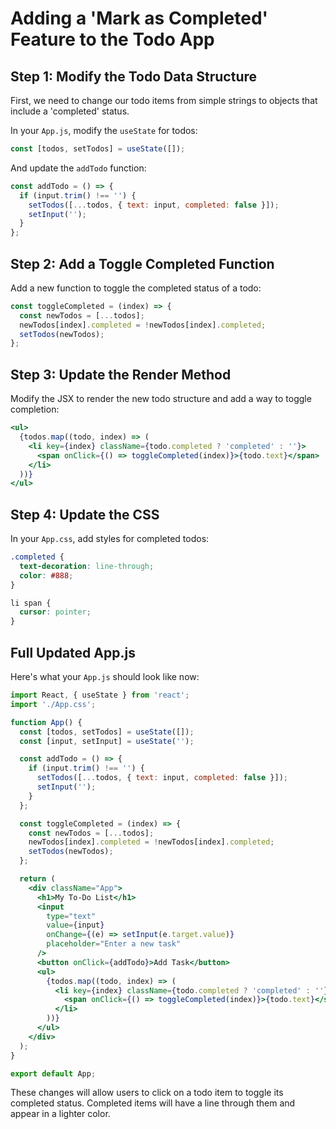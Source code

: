 # Adding a 'Mark as Completed' Feature to the Todo App

## Step 1: Modify the Todo Data Structure

First, we need to change our todo items from simple strings to objects that include a 'completed' status.

In your `App.js`, modify the `useState` for todos:

```javascript
const [todos, setTodos] = useState([]);
```

And update the `addTodo` function:

```javascript
const addTodo = () => {
  if (input.trim() !== '') {
    setTodos([...todos, { text: input, completed: false }]);
    setInput('');
  }
};
```

## Step 2: Add a Toggle Completed Function

Add a new function to toggle the completed status of a todo:

```javascript
const toggleCompleted = (index) => {
  const newTodos = [...todos];
  newTodos[index].completed = !newTodos[index].completed;
  setTodos(newTodos);
};
```

## Step 3: Update the Render Method

Modify the JSX to render the new todo structure and add a way to toggle completion:

```jsx
<ul>
  {todos.map((todo, index) => (
    <li key={index} className={todo.completed ? 'completed' : ''}>
      <span onClick={() => toggleCompleted(index)}>{todo.text}</span>
    </li>
  ))}
</ul>
```

## Step 4: Update the CSS

In your `App.css`, add styles for completed todos:

```css
.completed {
  text-decoration: line-through;
  color: #888;
}

li span {
  cursor: pointer;
}
```

## Full Updated App.js

Here's what your `App.js` should look like now:

```jsx
import React, { useState } from 'react';
import './App.css';

function App() {
  const [todos, setTodos] = useState([]);
  const [input, setInput] = useState('');

  const addTodo = () => {
    if (input.trim() !== '') {
      setTodos([...todos, { text: input, completed: false }]);
      setInput('');
    }
  };

  const toggleCompleted = (index) => {
    const newTodos = [...todos];
    newTodos[index].completed = !newTodos[index].completed;
    setTodos(newTodos);
  };

  return (
    <div className="App">
      <h1>My To-Do List</h1>
      <input
        type="text"
        value={input}
        onChange={(e) => setInput(e.target.value)}
        placeholder="Enter a new task"
      />
      <button onClick={addTodo}>Add Task</button>
      <ul>
        {todos.map((todo, index) => (
          <li key={index} className={todo.completed ? 'completed' : ''}>
            <span onClick={() => toggleCompleted(index)}>{todo.text}</span>
          </li>
        ))}
      </ul>
    </div>
  );
}

export default App;
```

These changes will allow users to click on a todo item to toggle its completed status. Completed items will have a line through them and appear in a lighter color.
